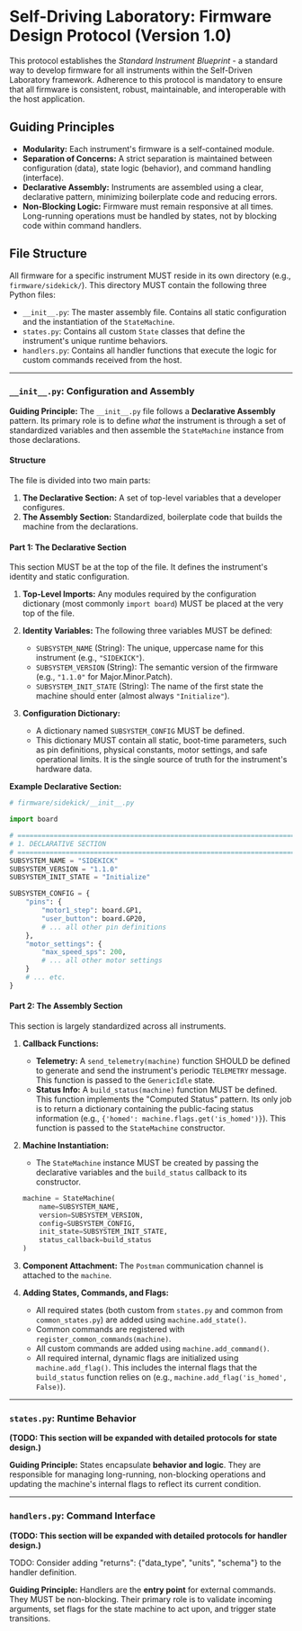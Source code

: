 # **Self-Driving Laboratory:** Firmware Design Protocol (Version 1.0)

This protocol establishes the _Standard Instrument Blueprint_ - a standard way to develop firmware for all instruments within the Self-Driven Laboratory framework. Adherence to this protocol is mandatory to ensure that all firmware is consistent, robust, maintainable, and interoperable with the host application.

## Guiding Principles

*   **Modularity:** Each instrument's firmware is a self-contained module.
*   **Separation of Concerns:** A strict separation is maintained between configuration (data), state logic (behavior), and command handling (interface).
*   **Declarative Assembly:** Instruments are assembled using a clear, declarative pattern, minimizing boilerplate code and reducing errors.
*   **Non-Blocking Logic:** Firmware must remain responsive at all times. Long-running operations must be handled by states, not by blocking code within command handlers.

## File Structure

All firmware for a specific instrument MUST reside in its own directory (e.g., `firmware/sidekick/`). This directory MUST contain the following three Python files:

*   `__init__.py`: The master assembly file. Contains all static configuration and the instantiation of the `StateMachine`.
*   `states.py`: Contains all custom `State` classes that define the instrument's unique runtime behaviors.
*   `handlers.py`: Contains all handler functions that execute the logic for custom commands received from the host.

---

### `__init__.py`: Configuration and Assembly

**Guiding Principle:** The `__init__.py` file follows a **Declarative Assembly** pattern. Its primary role is to define *what* the instrument is through a set of standardized variables and then assemble the `StateMachine` instance from those declarations.

#### Structure

The file is divided into two main parts:

1.  **The Declarative Section:** A set of top-level variables that a developer configures.
2.  **The Assembly Section:** Standardized, boilerplate code that builds the machine from the declarations.

#### Part 1: The Declarative Section

This section MUST be at the top of the file. It defines the instrument's identity and static configuration.

1.  **Top-Level Imports:** Any modules required by the configuration dictionary (most commonly `import board`) MUST be placed at the very top of the file.

2.  **Identity Variables:** The following three variables MUST be defined:
    *   `SUBSYSTEM_NAME` (String): The unique, uppercase name for this instrument (e.g., `"SIDEKICK"`).
    *   `SUBSYSTEM_VERSION` (String): The semantic version of the firmware (e.g., `"1.1.0"` for Major.Minor.Patch).
    *   `SUBSYSTEM_INIT_STATE` (String): The name of the first state the machine should enter (almost always `"Initialize"`).

3.  **Configuration Dictionary:**
    *   A dictionary named `SUBSYSTEM_CONFIG` MUST be defined.
    *   This dictionary MUST contain all static, boot-time parameters, such as pin definitions, physical constants, motor settings, and safe operational limits. It is the single source of truth for the instrument's hardware data.

**Example Declarative Section:**
```python
# firmware/sidekick/__init__.py

import board

# ============================================================================
# 1. DECLARATIVE SECTION
# ============================================================================
SUBSYSTEM_NAME = "SIDEKICK"
SUBSYSTEM_VERSION = "1.1.0"
SUBSYSTEM_INIT_STATE = "Initialize"

SUBSYSTEM_CONFIG = {
    "pins": {
        "motor1_step": board.GP1, 
        "user_button": board.GP20,
        # ... all other pin definitions
    },
    "motor_settings": {
        "max_speed_sps": 200,
        # ... all other motor settings
    }
    # ... etc.
}
```

#### Part 2: The Assembly Section

This section is largely standardized across all instruments.

1.  **Callback Functions:**
    *   **Telemetry:** A `send_telemetry(machine)` function SHOULD be defined to generate and send the instrument's periodic `TELEMETRY` message. This function is passed to the `GenericIdle` state.
    *   **Status Info:** A `build_status(machine)` function MUST be defined. This function implements the "Computed Status" pattern. Its only job is to return a dictionary containing the public-facing status information (e.g., `{'homed': machine.flags.get('is_homed')}`). This function is passed to the `StateMachine` constructor.

2.  **Machine Instantiation:**
    *   The `StateMachine` instance MUST be created by passing the declarative variables and the `build_status` callback to its constructor.

    ```python
    machine = StateMachine(
        name=SUBSYSTEM_NAME,
        version=SUBSYSTEM_VERSION,
        config=SUBSYSTEM_CONFIG,
        init_state=SUBSYSTEM_INIT_STATE,
        status_callback=build_status
    )
    ```

3.  **Component Attachment:** The `Postman` communication channel is attached to the `machine`.

4.  **Adding States, Commands, and Flags:**
    *   All required states (both custom from `states.py` and common from `common_states.py`) are added using `machine.add_state()`.
    *   Common commands are registered with `register_common_commands(machine)`.
    *   All custom commands are added using `machine.add_command()`.
    *   All required internal, dynamic flags are initialized using `machine.add_flag()`. This includes the internal flags that the `build_status` function relies on (e.g., `machine.add_flag('is_homed', False)`).

---

### `states.py`: Runtime Behavior

**(TODO: This section will be expanded with detailed protocols for state design.)**

**Guiding Principle:** States encapsulate **behavior and logic**. They are responsible for managing long-running, non-blocking operations and updating the machine's internal flags to reflect its current condition.

---

### `handlers.py`: Command Interface

**(TODO: This section will be expanded with detailed protocols for handler design.)**

TODO: Consider adding "returns": {"data_type", "units", "schema"} to the handler definition.

**Guiding Principle:** Handlers are the **entry point** for external commands. They MUST be non-blocking. Their primary role is to validate incoming arguments, set flags for the state machine to act upon, and trigger state transitions.